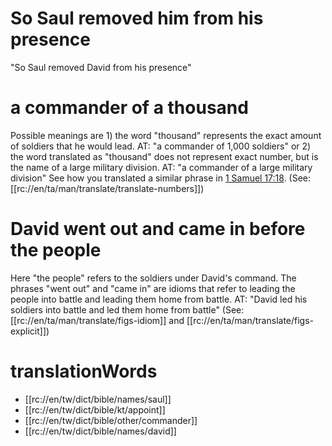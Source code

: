 # So Saul removed him from his presence

"So Saul removed David from his presence"

# a commander of a thousand

Possible meanings are 1) the word "thousand" represents the exact amount of soldiers that he would lead. AT: "a commander of 1,000 soldiers" or 2) the word translated as "thousand" does not represent exact number, but is the name of a large military division. AT: "a commander of a large military division" See how you translated a similar phrase in [1 Samuel 17:18](../17/17.md). (See: [[rc://en/ta/man/translate/translate-numbers]])

# David went out and came in before the people

Here "the people" refers to the soldiers under David's command. The phrases "went out" and "came in" are idioms that refer to leading the people into battle and leading them home from battle. AT: "David led his soldiers into battle and led them home from battle" (See: [[rc://en/ta/man/translate/figs-idiom]] and [[rc://en/ta/man/translate/figs-explicit]])

# translationWords

* [[rc://en/tw/dict/bible/names/saul]]
* [[rc://en/tw/dict/bible/kt/appoint]]
* [[rc://en/tw/dict/bible/other/commander]]
* [[rc://en/tw/dict/bible/names/david]]